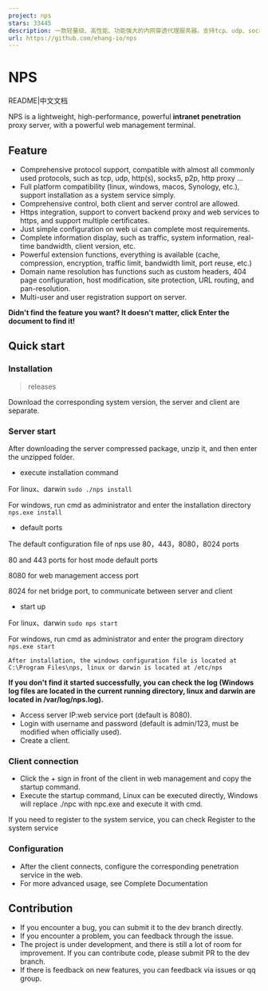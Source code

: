 ```yaml
---
project: nps
stars: 33445
description: 一款轻量级、高性能、功能强大的内网穿透代理服务器。支持tcp、udp、socks5、http等几乎所有流量转发，可用来访问内网网站、本地支付接口调试、ssh访问、远程桌面，内网dns解析、内网socks5代理等等……，并带有功能强大的web管理端。a lightweight, high-performance, powerful intranet penetration proxy server, with a powerful web management terminal.
url: https://github.com/ehang-io/nps
---
```


NPS
===

README|中文文档

NPS is a lightweight, high-performance, powerful **intranet penetration** proxy server, with a powerful web management terminal.

Feature
-------

-   Comprehensive protocol support, compatible with almost all commonly used protocols, such as tcp, udp, http(s), socks5, p2p, http proxy ...
-   Full platform compatibility (linux, windows, macos, Synology, etc.), support installation as a system service simply.
-   Comprehensive control, both client and server control are allowed.
-   Https integration, support to convert backend proxy and web services to https, and support multiple certificates.
-   Just simple configuration on web ui can complete most requirements.
-   Complete information display, such as traffic, system information, real-time bandwidth, client version, etc.
-   Powerful extension functions, everything is available (cache, compression, encryption, traffic limit, bandwidth limit, port reuse, etc.)
-   Domain name resolution has functions such as custom headers, 404 page configuration, host modification, site protection, URL routing, and pan-resolution.
-   Multi-user and user registration support on server.

**Didn't find the feature you want? It doesn't matter, click Enter the document to find it!**

Quick start
-----------

### Installation

> releases

Download the corresponding system version, the server and client are separate.

### Server start

After downloading the server compressed package, unzip it, and then enter the unzipped folder.

-   execute installation command

For linux、darwin `sudo ./nps install`

For windows, run cmd as administrator and enter the installation directory `nps.exe install`

-   default ports

The default configuration file of nps use 80，443，8080，8024 ports

80 and 443 ports for host mode default ports

8080 for web management access port

8024 for net bridge port, to communicate between server and client

-   start up

For linux、darwin `sudo nps start`

For windows, run cmd as administrator and enter the program directory `nps.exe start`

`After installation, the windows configuration file is located at C:\Program Files\nps, linux or darwin is located at /etc/nps`

**If you don't find it started successfully, you can check the log (Windows log files are located in the current running directory, linux and darwin are located in /var/log/nps.log).**

-   Access server IP:web service port (default is 8080).
-   Login with username and password (default is admin/123, must be modified when officially used).
-   Create a client.

### Client connection

-   Click the + sign in front of the client in web management and copy the startup command.
-   Execute the startup command, Linux can be executed directly, Windows will replace ./npc with npc.exe and execute it with cmd.

If you need to register to the system service, you can check Register to the system service

### Configuration

-   After the client connects, configure the corresponding penetration service in the web.
-   For more advanced usage, see Complete Documentation

Contribution
------------

-   If you encounter a bug, you can submit it to the dev branch directly.
-   If you encounter a problem, you can feedback through the issue.
-   The project is under development, and there is still a lot of room for improvement. If you can contribute code, please submit PR to the dev branch.
-   If there is feedback on new features, you can feedback via issues or qq group.
